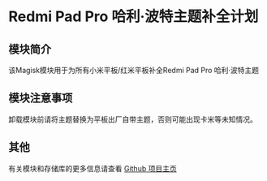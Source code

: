 # Redmi Pad Pro 哈利·波特主题补全计划

## 模块简介
该Magisk模块用于为所有小米平板/红米平板补全Redmi Pad Pro 哈利·波特主题

## 模块注意事项
卸载模块前请将主题替换为平板出厂自带主题，否则可能出现卡米等未知情况。

## 其他

有关模块和存储库的更多信息请查看 [Github 项目主页](mipad-special-edition-featuring-harry-potter)
